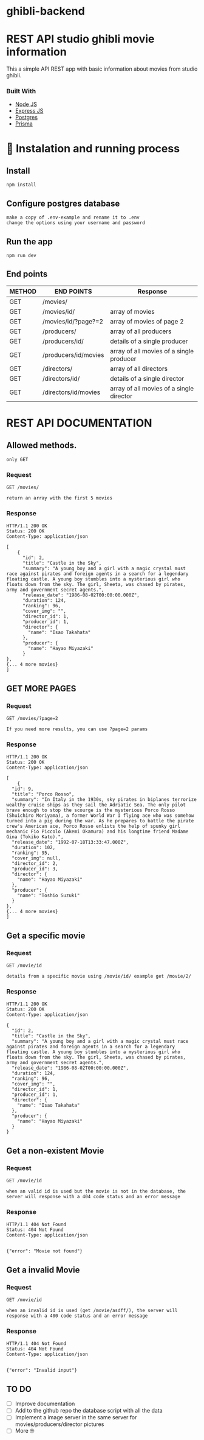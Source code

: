 # ghibli-backend
# REST API studio ghibli movie information

This a simple API REST app with basic information about movies from studio ghibli.

### Built With

- [Node JS](https://nodejs.org/en/)
- [Express JS](https://expressjs.com/)
- [Postgres](https://www.postgresql.org/)
- [Prisma](https://www.prisma.io/)

# 🚀 Instalation and running process
## Install

    npm install

## Configure postgres database

    make a copy of .env-example and rename it to .env
    change the options using your username and password

## Run the app

    npm run dev



## End points

| METHOD          | END POINTS     |  Response     |
| ----------------- | ---------- | ---------- |
| GET | /movies/ |
| GET             | /movies/id/    | array of movies |
| GET             | /movies/id/?page?=2    | array of movies of page 2 |
| GET            | /producers/    | array of all producers |
| GET           | /producers/id/ | details of a single producer|
| GET           | /producers/id/movies | array of all movies of a single producer |
| GET            | /directors/    | array of all directors
| GET           | /directors/id/ | details of a single director |
| GET           | /directors/id/movies | array of all movies of a single director |


# REST API DOCUMENTATION

## Allowed methods.
    only GET

### Request

`GET /movies/`

    return an array with the first 5 movies

### Response

    HTTP/1.1 200 OK
    Status: 200 OK
    Content-Type: application/json

    [
        {
          "id": 2,
          "title": "Castle in the Sky",
          "summary": "A young boy and a girl with a magic crystal must race against pirates and foreign agents in a search for a legendary floating castle. A young boy stumbles into a mysterious girl who floats down from the sky. The girl, Sheeta, was chased by pirates, army and government secret agents.",
          "release_date": "1986-08-02T00:00:00.000Z",
          "duration": 124,
          "ranking": 96,
          "cover_img": "",
          "director_id": 1,
          "producer_id": 1,
          "director": {
            "name": "Isao Takahata"
          },
          "producer": {
            "name": "Hayao Miyazaki"
          }
    },
    {... 4 more movies}
    ]

## GET MORE PAGES

### Request

`GET /movies/?page=2`

    If you need more results, you can use ?page=2 params

### Response

    HTTP/1.1 200 OK
    Status: 200 OK
    Content-Type: application/json

    [
        {
      "id": 9,
      "title": "Porco Rosso",
      "summary": "In Italy in the 1930s, sky pirates in biplanes terrorize wealthy cruise ships as they sail the Adriatic Sea. The only pilot brave enough to stop the scourge is the mysterious Porco Rosso (Shuichiro Moriyama), a former World War I flying ace who was somehow turned into a pig during the war. As he prepares to battle the pirate crew's American ace, Porco Rosso enlists the help of spunky girl mechanic Fio Piccolo (Akemi Okamura) and his longtime friend Madame Gina (Tokiko Kato).",
      "release_date": "1992-07-18T13:33:47.000Z",
      "duration": 102,
      "ranking": 95,
      "cover_img": null,
      "director_id": 2,
      "producer_id": 3,
      "director": {
        "name": "Hayao Miyazaki"
      },
      "producer": {
        "name": "Toshio Suzuki"
      }
    }, 
    {... 4 more movies}
    ]
  

## Get a specific movie

### Request

`GET /movie/id`

    details from a specific movie using /movie/id/ example get /movie/2/

### Response

    HTTP/1.1 200 OK
    Status: 200 OK
    Content-Type: application/json

    {
      "id": 2,
      "title": "Castle in the Sky",
      "summary": "A young boy and a girl with a magic crystal must race against pirates and foreign agents in a search for a legendary floating castle. A young boy stumbles into a mysterious girl who floats down from the sky. The girl, Sheeta, was chased by pirates, army and government secret agents.",
      "release_date": "1986-08-02T00:00:00.000Z",
      "duration": 124,
      "ranking": 96,
      "cover_img": "",
      "director_id": 1,
      "producer_id": 1,
      "director": {
        "name": "Isao Takahata"
      },
      "producer": {
        "name": "Hayao Miyazaki"
      }
    }

## Get a non-existent Movie

### Request

`GET /movie/id`

    when an valid id is used but the movie is not in the database, the server will response with a 404 code status and an error message

### Response

    HTTP/1.1 404 Not Found
    Status: 404 Not Found
    Content-Type: application/json
    

    {"error": "Movie not found"}

## Get a invalid Movie

### Request

`GET /movie/id`

    when an invalid id is used (get /movie/asdff/), the server will response with a 400 code status and an error message

### Response

    HTTP/1.1 404 Not Found
    Status: 404 Not Found
    Content-Type: application/json
    

    {"error": "Invalid input"}


## TO DO
- [ ] Improve documentation  
- [ ] Add to the github repo the database script with all the data
- [ ] Implement a image server in the same server for movies/producers/director pictures
- [ ] More 🤓
